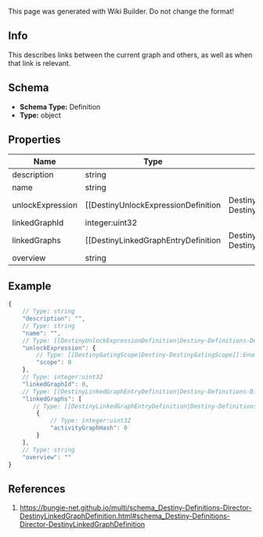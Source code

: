 <span class="wiki-builder">This page was generated with Wiki Builder. Do not change the format!</span>

## Info
This describes links between the current graph and others, as well as when that link is relevant.

## Schema
* **Schema Type:** Definition
* **Type:** object

## Properties
Name | Type | Description
---- | ---- | -----------
description | string | 
name | string | 
unlockExpression | [[DestinyUnlockExpressionDefinition|Destiny-Definitions-DestinyUnlockExpressionDefinition]]:Definition | 
linkedGraphId | integer:uint32 | 
linkedGraphs | [[DestinyLinkedGraphEntryDefinition|Destiny-Definitions-Director-DestinyLinkedGraphEntryDefinition]]:Definition[] | 
overview | string | 

## Example
```javascript
{
    // Type: string
    "description": "",
    // Type: string
    "name": "",
    // Type: [[DestinyUnlockExpressionDefinition|Destiny-Definitions-DestinyUnlockExpressionDefinition]]:Definition
    "unlockExpression": {
        // Type: [[DestinyGatingScope|Destiny-DestinyGatingScope]]:Enum
        "scope": 0
    },
    // Type: integer:uint32
    "linkedGraphId": 0,
    // Type: [[DestinyLinkedGraphEntryDefinition|Destiny-Definitions-Director-DestinyLinkedGraphEntryDefinition]]:Definition[]
    "linkedGraphs": [
       // Type: [[DestinyLinkedGraphEntryDefinition|Destiny-Definitions-Director-DestinyLinkedGraphEntryDefinition]]:Definition
        {
            // Type: integer:uint32
            "activityGraphHash": 0
        }
    ],
    // Type: string
    "overview": ""
}

```

## References
1. https://bungie-net.github.io/multi/schema_Destiny-Definitions-Director-DestinyLinkedGraphDefinition.html#schema_Destiny-Definitions-Director-DestinyLinkedGraphDefinition
